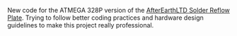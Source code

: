 New code for the ATMEGA 328P version of the [AfterEarthLTD Solder Reflow Plate](https://github.com/AfterEarthLTD/Solder-Reflow-Plate).
Trying to follow better coding practices and hardware design guidelines to make this project really professional.
